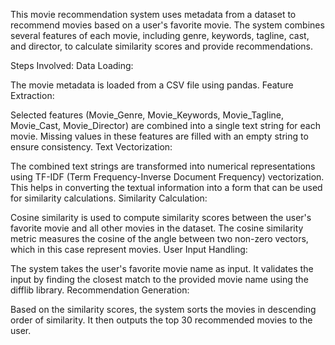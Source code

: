 This movie recommendation system uses metadata from a dataset to recommend movies based on a user's favorite movie. The system combines several features of each movie, including genre, keywords, tagline, cast, and director, to calculate similarity scores and provide recommendations.

Steps Involved:
Data Loading:

The movie metadata is loaded from a CSV file using pandas.
Feature Extraction:

Selected features (Movie_Genre, Movie_Keywords, Movie_Tagline, Movie_Cast, Movie_Director) are combined into a single text string for each movie.
Missing values in these features are filled with an empty string to ensure consistency.
Text Vectorization:

The combined text strings are transformed into numerical representations using TF-IDF (Term Frequency-Inverse Document Frequency) vectorization.
This helps in converting the textual information into a form that can be used for similarity calculations.
Similarity Calculation:

Cosine similarity is used to compute similarity scores between the user's favorite movie and all other movies in the dataset.
The cosine similarity metric measures the cosine of the angle between two non-zero vectors, which in this case represent movies.
User Input Handling:

The system takes the user's favorite movie name as input.
It validates the input by finding the closest match to the provided movie name using the difflib library.
Recommendation Generation:

Based on the similarity scores, the system sorts the movies in descending order of similarity.
It then outputs the top 30 recommended movies to the user.
